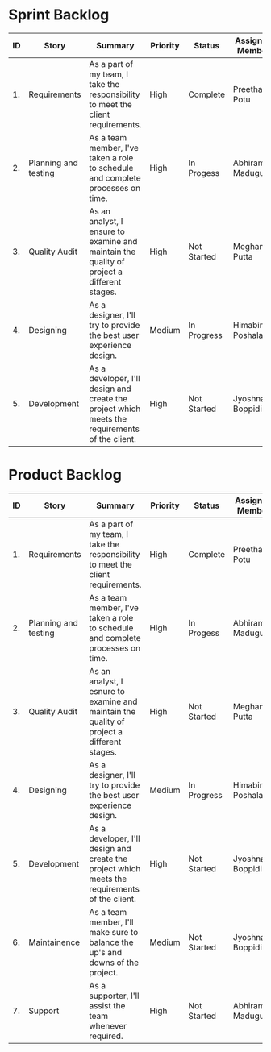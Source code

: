 # Sprint Backlog
| ID | Story | Summary | Priority | Status | Assigned Member | Epic |
| ---|-----------|----------|-------------|----------|-------------|-------------|
| 1. | Requirements | As a part of my team, I take the responsibility to meet the client requirements. | High | Complete | Preetham Potu | Sprint Schedule |
| 2. | Planning and testing | As a team member, I've taken a role to schedule and complete processes on time. | High | In Progess | Abhiram Madugula | Sprint Schedule |
| 3. | Quality Audit | As an analyst, I ensure to examine and maintain the quality of project a different stages.| High | Not Started | Meghana Putta | Sprint Schedule |
| 4. | Designing | As a designer, I'll try to provide the best user experience design. | Medium | In Progress | Himabindu Poshala | Sprint Schedule |
| 5. | Development | As a developer, I'll design and create the project which meets the requirements of the client. | High | Not Started | Jyoshna Boppidi | Sprint Schedule |


# Product Backlog
| ID | Story | Summary | Priority | Status | Assigned Member | Epic |
| ---|-----------|----------|-------------|----------|-------------|-------------|
| 1. | Requirements | As a part of my team, I take the responsibility to meet the client requirements. | High | Complete | Preetham Potu | Sprint Schedule |
| 2. | Planning and testing | As a team member, I've taken a role to schedule and complete processes on time. | High | In Progess | Abhiram Madugula | Sprint Schedule |
| 3. | Quality Audit | As an analyst, I esnure to examine and maintain the quality of project a different stages.| High | Not Started | Meghana Putta | Sprint Schedule |
| 4. | Designing | As a designer, I'll try to provide the best user experience design. | Medium | In Progress | Himabindu Poshala | Sprint Schedule |
| 5. | Development | As a developer, I'll design and create the project which meets the requirements of the client. | High | Not Started | Jyoshna Boppidi | Sprint Schedule |
| 6. | Maintainence | As a team member, I'll make sure to balance the up's and downs of the project. | Medium | Not Started | Jyoshna Boppidi | Sprint Schedule |
| 7. | Support | As a supporter, I'll assist the team whenever required. | High | Not Started | Abhiram Madugula | Sprint Schedule |
